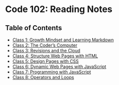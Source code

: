 # Code 102: Reading Notes

## Table of Contents

- <a href="https://mayracu.github.io/reading-notes/code102/class1" target="_blank">Class 1: Growth Mindset and Learning Markdown</a>
- <a href="https://mayracu.github.io/reading-notes/code102/class2" target="_blank">Class 2: The Coder’s Computer</a>
- <a href="https://mayracu.github.io/reading-notes/code102/class3" target="_blank">Class 3: Revisions and the Cloud</a>
- <a href="https://mayracu.github.io/reading-notes/code102/class4" target="_blank">Class 4: Structure Web Pages with HTML</a>
- <a href="https://mayracu.github.io/reading-notes/code102/class5" target="_blank">Class 5: Design Pages with CSS</a>
- <a href="https://mayracu.github.io/reading-notes/code102/class6" target="_blank">Class 6: Dynamic Web Pages with JavaScript</a>
- <a href="https://mayracu.github.io/reading-notes/code102/class7" target="_blank">Class 7: Programming with JavaScript</a>
- <a href="https://mayracu.github.io/reading-notes/code102/class8" target="_blank">Class 8: Operators and Loops</a>

